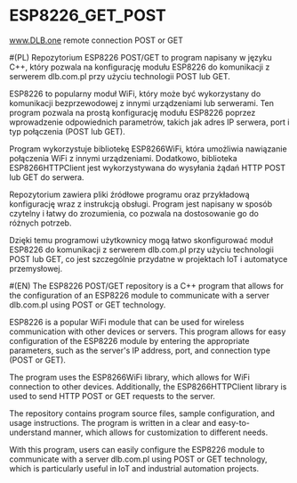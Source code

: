 # ESP8226_GET_POST
www.DLB.one remote connection POST or GET

#(PL) 
Repozytorium ESP8226 POST/GET to program napisany w języku C++, który pozwala na konfigurację modułu ESP8226 do komunikacji z serwerem dlb.com.pl przy użyciu technologii POST lub GET.

ESP8226 to popularny moduł WiFi, który może być wykorzystany do komunikacji bezprzewodowej z innymi urządzeniami lub serwerami. Ten program pozwala na prostą konfigurację modułu ESP8226 poprzez wprowadzenie odpowiednich parametrów, takich jak adres IP serwera, port i typ połączenia (POST lub GET).

Program wykorzystuje bibliotekę ESP8266WiFi, która umożliwia nawiązanie połączenia WiFi z innymi urządzeniami. Dodatkowo, biblioteka ESP8266HTTPClient jest wykorzystywana do wysyłania żądań HTTP POST lub GET do serwera.

Repozytorium zawiera pliki źródłowe programu oraz przykładową konfigurację wraz z instrukcją obsługi. Program jest napisany w sposób czytelny i łatwy do zrozumienia, co pozwala na dostosowanie go do różnych potrzeb.

Dzięki temu programowi użytkownicy mogą łatwo skonfigurować moduł ESP8226 do komunikacji z serwerem dlb.com.pl przy użyciu technologii POST lub GET, co jest szczególnie przydatne w projektach IoT i automatyce przemysłowej.

#(EN) 
The ESP8226 POST/GET repository is a C++ program that allows for the configuration of an ESP8226 module to communicate with a server dlb.com.pl using POST or GET technology.

ESP8226 is a popular WiFi module that can be used for wireless communication with other devices or servers. This program allows for easy configuration of the ESP8226 module by entering the appropriate parameters, such as the server's IP address, port, and connection type (POST or GET).

The program uses the ESP8266WiFi library, which allows for WiFi connection to other devices. Additionally, the ESP8266HTTPClient library is used to send HTTP POST or GET requests to the server.

The repository contains program source files, sample configuration, and usage instructions. The program is written in a clear and easy-to-understand manner, which allows for customization to different needs.

With this program, users can easily configure the ESP8226 module to communicate with a server dlb.com.pl using POST or GET technology, which is particularly useful in IoT and industrial automation projects.
